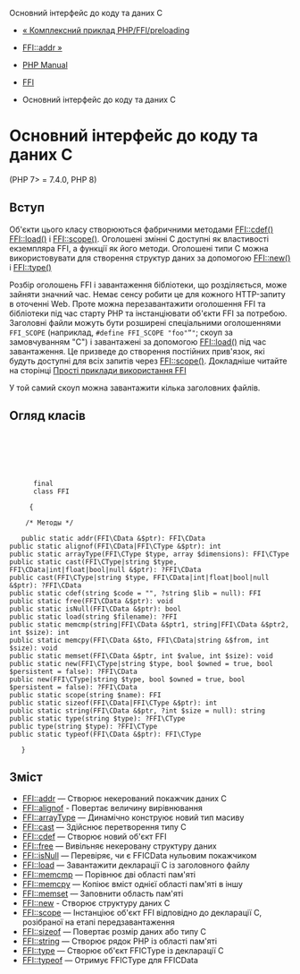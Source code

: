 Основний інтерфейс до коду та даних C

-   [« Комплексний приклад PHP/FFI/preloading](ffi.examples-complete.html)
    
-   [FFI::addr »](ffi.addr.md)
    
-   [PHP Manual](index.md)
    
-   [FFI](book.ffi.md)
    
-   Основний інтерфейс до коду та даних C
    

# Основний інтерфейс до коду та даних C

(PHP 7> = 7.4.0, PHP 8)

## Вступ

Об'єкти цього класу створюються фабричними методами [FFI::cdef()](ffi.cdef.md) [FFI::load()](ffi.load.md) і [FFI::scope()](ffi.scope.md). Оголошені змінні C доступні як властивості екземпляра FFI, а функції як його методи. Оголошені типи C можна використовувати для створення структур даних за допомогою [FFI::new()](ffi.new.md) і [FFI::type()](ffi.type.md)

Розбір оголошень FFI і завантаження бібліотеки, що розділяється, може зайняти значний час. Немає сенсу робити це для кожного HTTP-запиту в оточенні Web. Проте можна перезавантажити оголошення FFI та бібліотеки під час старту PHP та інстанціювати об'єкти FFI за потребою. Заголовні файли можуть бути розширені спеціальними оголошеннями `FFI_SCOPE` (наприклад, `#define FFI_SCOPE "foo"”"`; скоуп за замовчуванням "C") і завантажені за допомогою [FFI::load()](ffi.load.md) під час завантаження. Це призведе до створення постійних прив'язок, які будуть доступні для всіх запитів через [FFI::scope()](ffi.scope.md). Докладніше читайте на сторінці [Прості приклади використання FFI](ffi.examples-complete.html)

У той самий скоуп можна завантажити кілька заголовних файлів.

## Огляд класів

```classsynopsis

     
    

    
     
      final
      class FFI
     
     {

    /* Методы */
    
   public static addr(FFI\CData &$ptr): FFI\CData
public static alignof(FFI\CData|FFI\CType &$ptr): int
public static arrayType(FFI\CType $type, array $dimensions): FFI\CType
public static cast(FFI\CType|string $type, FFI\CData|int|float|bool|null &$ptr): ?FFI\CData
public cast(FFI\CType|string $type, FFI\CData|int|float|bool|null &$ptr): ?FFI\CData
public static cdef(string $code = "", ?string $lib = null): FFI
public static free(FFI\CData &$ptr): void
public static isNull(FFI\CData &$ptr): bool
public static load(string $filename): ?FFI
public static memcmp(string|FFI\CData &$ptr1, string|FFI\CData &$ptr2, int $size): int
public static memcpy(FFI\CData &$to, FFI\CData|string &$from, int $size): void
public static memset(FFI\CData &$ptr, int $value, int $size): void
public static new(FFI\CType|string $type, bool $owned = true, bool $persistent = false): ?FFI\CData
public new(FFI\CType|string $type, bool $owned = true, bool $persistent = false): ?FFI\CData
public static scope(string $name): FFI
public static sizeof(FFI\CData|FFI\CType &$ptr): int
public static string(FFI\CData &$ptr, ?int $size = null): string
public static type(string $type): ?FFI\CType
public type(string $type): ?FFI\CType
public static typeof(FFI\CData &$ptr): FFI\CType

   }
```

## Зміст

-   [FFI::addr](ffi.addr.md) — Створює некерований покажчик даних C
-   [FFI::alignof](ffi.alignof.md) - Повертає величину вирівнювання
-   [FFI::arrayType](ffi.arraytype.md) — Динамічно конструює новий тип масиву
-   [FFI::cast](ffi.cast.md) — Здійснює перетворення типу C
-   [FFI::cdef](ffi.cdef.md) — Створює новий об'єкт FFI
-   [FFI::free](ffi.free.md) — Вивільняє некеровану структуру даних
-   [FFI::isNull](ffi.isnull.md) — Перевіряє, чи є FFICData нульовим покажчиком
-   [FFI::load](ffi.load.md) — Завантажити декларації C із заголовного файлу
-   [FFI::memcmp](ffi.memcmp.md) — Порівнює дві області пам'яті
-   [FFI::memcpy](ffi.memcpy.md) — Копіює вміст однієї області пам'яті в іншу
-   [FFI::memset](ffi.memset.md) — Заповнити область пам'яті
-   [FFI::new](ffi.new.md) - Створює структуру даних C
-   [FFI::scope](ffi.scope.md) — Інстанціює об'єкт FFI відповідно до декларації С, розібраної на етапі передзавантаження
-   [FFI::sizeof](ffi.sizeof.md) — Повертає розмір даних або типу C
-   [FFI::string](ffi.string.md) — Створює рядок PHP із області пам'яті
-   [FFI::type](ffi.type.md) — Створює об'єкт FFICType із декларації С
-   [FFI::typeof](ffi.typeof.md) — Отримує FFICType для FFICData